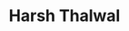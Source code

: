 <!DOCTYPE html>
<html lang="en">
<head>
    <meta charset="UTF-8">
</head>
<body>
    <div>
        <h1 style="text-align:center">Harsh Thalwal</h1>
    </div>
</body>
</html>